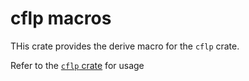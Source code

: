 # cflp macros

THis crate provides the derive macro for the `cflp` crate.

Refer to the [`cflp` crate](https://github.com/fck-language/cflp) for usage
